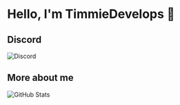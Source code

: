 # Hello, I'm TimmieDevelops 👋

## Discord
![Discord](https://discord.c99.nl/widget/theme-3/844680229506514974.png)

## More about me
![GitHub Stats](https://github-readme-stats.vercel.app/api?username=TimmieDevelops&show_icons=true&theme=dark)
